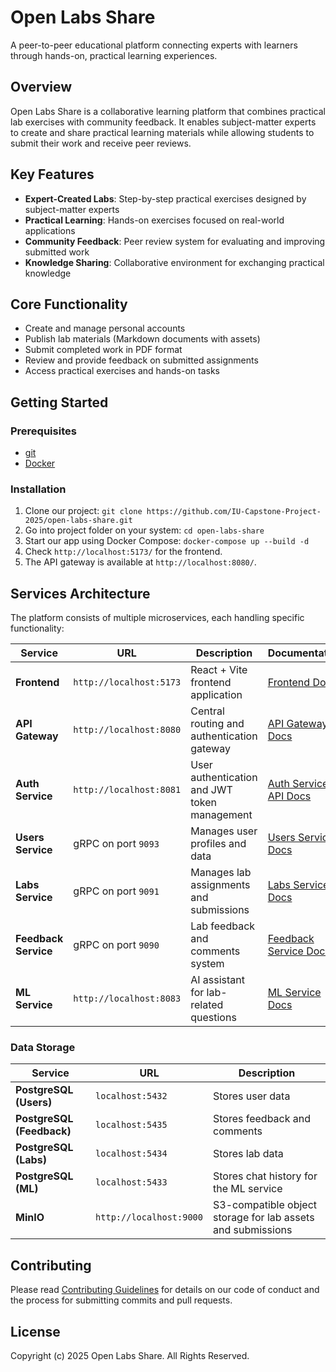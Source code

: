 # Open Labs Share

A peer-to-peer educational platform connecting experts with learners through hands-on, practical learning experiences.

## Overview

Open Labs Share is a collaborative learning platform that combines practical lab exercises with community feedback. It enables subject-matter experts to create and share practical learning materials while allowing students to submit their work and receive peer reviews.

## Key Features

- **Expert-Created Labs**: Step-by-step practical exercises designed by subject-matter experts
- **Practical Learning**: Hands-on exercises focused on real-world applications
- **Community Feedback**: Peer review system for evaluating and improving submitted work
- **Knowledge Sharing**: Collaborative environment for exchanging practical knowledge

## Core Functionality

- Create and manage personal accounts
- Publish lab materials (Markdown documents with assets)
- Submit completed work in PDF format
- Review and provide feedback on submitted assignments
- Access practical exercises and hands-on tasks

## Getting Started

### Prerequisites

- [git](https://git-scm.com/)
- [Docker](https://www.docker.com/)

### Installation

1. Clone our project: `git clone https://github.com/IU-Capstone-Project-2025/open-labs-share.git`
2. Go into project folder on your system: `cd open-labs-share`
3. Start our app using Docker Compose: `docker-compose up --build -d`
4. Check `http://localhost:5173/` for the frontend.
5. The API gateway is available at `http://localhost:8080/`.

## Services Architecture

The platform consists of multiple microservices, each handling specific functionality:

| Service | URL | Description | Documentation |
|---|---|---|---|
| **Frontend** | `http://localhost:5173` | React + Vite frontend application | [Frontend Docs](frontend/README.md) |
| **API Gateway** | `http://localhost:8080` | Central routing and authentication gateway | [API Gateway Docs](services/api-gateway/DEPLOY.md) |
| **Auth Service** | `http://localhost:8081` | User authentication and JWT token management | [Auth Service](services/auth-service/AUTH_README.md) · [API Docs](services/auth-service/AUTH_API_DOCUMENTATION.md) |
| **Users Service** | gRPC on port `9093` | Manages user profiles and data | [Users Service Docs](services/users-service/README.md) |
| **Labs Service** | gRPC on port `9091` | Manages lab assignments and submissions | [Labs Service Docs](services/labs-service/LABS_README.md) |
| **Feedback Service** | gRPC on port `9090` | Lab feedback and comments system | [Feedback Service Docs](services/feedback-service/FEEDBACK_README.md) |
| **ML Service** | `http://localhost:8083` | AI assistant for lab-related questions | [ML Service Docs](ml/README.md) |

### Data Storage

| Service | URL | Description |
|---|---|---|
| **PostgreSQL (Users)** | `localhost:5432` | Stores user data |
| **PostgreSQL (Feedback)**| `localhost:5435` | Stores feedback and comments |
| **PostgreSQL (Labs)** | `localhost:5434` | Stores lab data |
| **PostgreSQL (ML)** | `localhost:5433` | Stores chat history for the ML service |
| **MinIO** | `http://localhost:9000` | S3-compatible object storage for lab assets and submissions |

## Contributing

Please read [Contributing Guidelines](CONTRIBUTING.md) for details on our code of conduct and the process for submitting commits and pull requests.

## License

Copyright (c) 2025 Open Labs Share. All Rights Reserved.
